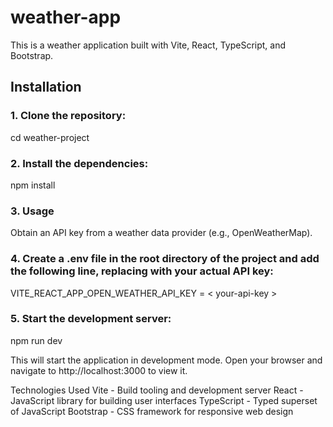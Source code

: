 # weather-app


This is a weather application built with Vite, React, TypeScript, and Bootstrap.

## Installation

### 1. Clone the repository:
cd weather-project

### 2. Install the dependencies:
npm install

### 3. Usage
Obtain an API key from a weather data provider (e.g., OpenWeatherMap).

### 4. Create a .env file in the root directory of the project and add the following line, replacing <your-api-key> with your actual API key:

VITE_REACT_APP_OPEN_WEATHER_API_KEY = < your-api-key >

### 5. Start the development server:

npm run dev

This will start the application in development mode. Open your browser and navigate to http://localhost:3000 to view it.

Technologies Used
Vite - Build tooling and development server
React - JavaScript library for building user interfaces
TypeScript - Typed superset of JavaScript
Bootstrap - CSS framework for responsive web design
